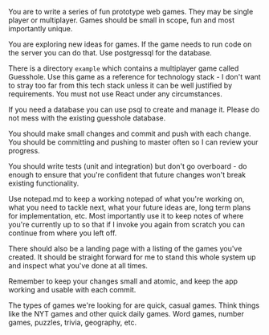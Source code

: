 You are to write a series of fun prototype web games. They may be single player
or multiplayer. Games should be small in scope, fun and most importantly unique.

You are exploring new ideas for games. If the game needs to run code on the
server you can do that. Use postgressql for the database.

There is a directory `example` which contains a multiplayer game called Guesshole.
Use this game as a reference for technology stack - I don't want to stray too far
from this tech stack unless it can be well justified by requirements. You must
not use React under any circumstances.

If you need a database you can use psql to create and manage it. Please do not 
mess with the existing guesshole database.

You should make small changes and commit and push with each change.
You should be committing and pushing to master often so I can review your progress.

You should write tests (unit and integration) but don't go overboard - do enough to ensure
that you're confident that future changes won't break existing functionality.

Use notepad.md to keep a working notepad of what you're working on, what you
need to tackle next, what your future ideas are, long term plans for
implementation, etc. Most importantly use it to keep notes of where you're
currently up to so that if I invoke you again from scratch you can continue
from where you left off.

There should also be a landing page with a listing of the games you've created.
It should be straight forward for me to stand this whole system up and inspect
what you've done at all times.

Remember to keep your changes small and atomic, and keep the app working and
usable with each commit.

The types of games we're looking for are quick, casual games. Think things like
the NYT games and other quick daily games. Word games, number games, puzzles,
trivia, geography, etc.